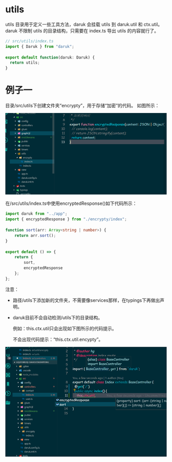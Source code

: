 # utils

utils 目录用于定义一些工具方法，daruk 会挂载 utils 到 daruk.util 和 ctx.util。daruk 不限制 utils 的目录结构，只需要在 index.ts 导出 utils 的内容就行了。

```ts
// src/utils/index.ts
import { Daruk } from "daruk";

export default function(daruk: Daruk) {
  return utils;
}
```
# 例子一
目录/src/utils下创建文件夹“encrypty”，用于存储“加密”的代码。
如图所示：

![Image text](https://raw.githubusercontent.com/vincentCheng/images/master/1.png)

在/src/utils/index.ts中使用encryptedResponse()如下代码所示：

```ts
import daruk from "../app";
import { encryptedResponse } from "./encrypty/index";

function sort(arr: Array<string | number>) {
	return arr.sort();
}

export default () => {
	return {
		sort,
		encryptedResponse
	};
};
```

注意：

- 路径/utils下添加新的文件夹，不需要像services那样，在typings下再做出声明。

- daruk目前不会自动检测/utils下的目录结构。

	例如：this.ctx.util只会出现如下图所示的代码提示。
	
	不会出现代码提示：“this.ctx.util.encypty”。

![Image text](https://raw.githubusercontent.com/vincentCheng/images/master/2.jpg)